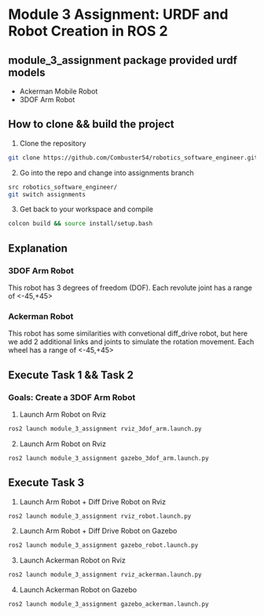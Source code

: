 # Module 3 Assignment: URDF and Robot Creation in ROS 2

## module_3_assignment package provided urdf models
- Ackerman Mobile Robot
- 3DOF Arm Robot

## How to clone && build the project


1. Clone the repository

```sh
git clone https://github.com/Combuster54/robotics_software_engineer.git
```

2. Go into the repo and change into assignments branch

```sh
src robotics_software_engineer/
git switch assignments
```

3. Get back to your workspace and compile 

```sh
colcon build && source install/setup.bash
```

## Explanation

### 3DOF Arm Robot

This robot has 3 degrees of freedom (DOF). Each revolute joint has a range of <-45,+45>

### Ackerman Robot

This robot has some similarities with convetional diff_drive robot, but here we add 2 additional links and joints to simulate the rotation movement. Each wheel has a range of <-45,+45>

## Execute Task 1 && Task 2

### Goals: Create a 3DOF Arm Robot

1. Launch Arm Robot on Rviz

```sh
ros2 launch module_3_assignment rviz_3dof_arm.launch.py
```

2. Launch Arm Robot on Rviz

```sh
ros2 launch module_3_assignment gazebo_3dof_arm.launch.py
```

## Execute Task 3

1. Launch Arm Robot + Diff Drive Robot on Rviz

```sh
ros2 launch module_3_assignment rviz_robot.launch.py
```

2. Launch Arm Robot + Diff Drive Robot on Gazebo

```sh
ros2 launch module_3_assignment gazebo_robot.launch.py
```

3. Launch Ackerman Robot on Rviz

```sh
ros2 launch module_3_assignment rviz_ackerman.launch.py
```

4. Launch Ackerman Robot on Gazebo

```sh
ros2 launch module_3_assignment gazebo_ackerman.launch.py
```